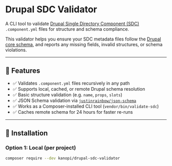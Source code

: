 # Drupal SDC Validator

A CLI tool to validate [Drupal Single Directory Component (SDC)](https://www.drupal.org/docs/develop/theming-drupal/using-single-directory-components) `.component.yml` files for structure and schema compliance.

This validator helps you ensure your SDC metadata files follow the [Drupal core schema](https://git.drupalcode.org/project/drupal/-/blob/HEAD/core/assets/schemas/v1/metadata.schema.json), and reports any missing fields, invalid structures, or schema violations.

---

## 🚀 Features

- ✅ Validates `.component.yml` files recursively in any path  
- ✅ Supports local, cached, or remote Drupal schema resolution  
- ✅ Basic structure validation (e.g. `name`, `props`, `slots`)  
- ✅ JSON Schema validation via [`justinrainbow/json-schema`](https://github.com/justinrainbow/json-schema)  
- ✅ Works as a Composer-installed CLI tool (`vendor/bin/validate-sdc`)  
- ✅ Caches remote schema for 24 hours for faster re-runs  

---

## 🧩 Installation

### Option 1: Local (per project)

```bash
composer require --dev kanopi/drupal-sdc-validator
